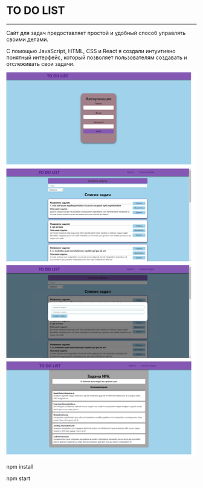 <h1>TO DO LIST</h1>
<hr>
<p>Сайт для задач предоставляет простой и удобный
способ управлять своими делами.
</p>
<p>С помощью JavaScript, HTML, CSS и React я создали интуитивно понятный интерфейс, который позволяет пользователям создавать и отслеживать свои задачи.</p>

![Вход в сервис](/src/images/Auth.png)
![Список задач](/src/images/Tasks.png)
![Создание задачи](/src/images/CreateNewTask.png)
![Просмотр конкретной задачи](/src/images/Task.png)


<p>npm install</p>
<p>npm start</p>

